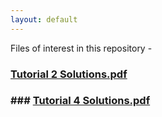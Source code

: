 ```yaml
---
layout: default
---
```

Files of interest in this repository -

### [Tutorial 2 Solutions.pdf](https://github.com/aryamanmaithani/cs-228/blob/master/Tutorial%202%20Solutions.pdf)
### ### [Tutorial 4 Solutions.pdf](https://github.com/aryamanmaithani/cs-228/blob/master/Tutorial%204%20Solutions.pdf)